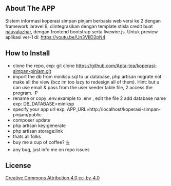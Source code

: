 ## About The APP

Sistem informasi koperasi simpan pinjam berbasis web versi ke 2 dengan framework laravel 9, diintegrasikan dengan template stisla credit buat [nauvalazhar](https://github.com/nauvalazhar), dengan frontend bootstrap serta livewire.js. Untuk preview aplikasi ver-1 di: https://youtu.be/Un3VIiD2pN4

## How to Install

-   clone the repo, exp: git clone https://github.com/Apta-tea/koperasi-simpan-pinjam.git
-   import the db from miniksp.sql to ur database, php artisan migrate not make all the view (bcz im too lazy to redesign
    all of them). Hint: but u can use email & pass from the user seeder table file, 2 access the program. :P
-   rename or copy .env.example to .env , edit the file 2 add database name exp: DB_DATABASE=miniksp
-   specify your app url exp: APP_URL=http://localhost/koperasi-simpan-pinjam/public
-   composer update
-   php artisan key:generate
-   php artisan storage:link
-   thats all folks
-   buy me a cup of coffee? [&#9749;](https://teer.id/apta-tea)
-   any bug, just info me on repo issues

## License

[Creative Commons Attribution 4.0 cc-by-4.0](https://creativecommons.org/licenses/by/4.0/)
